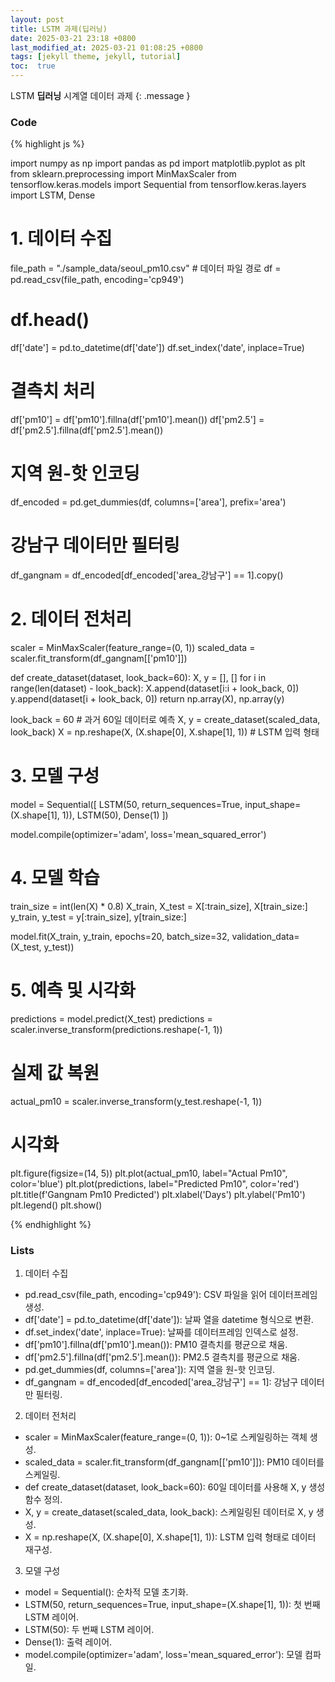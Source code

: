 ```yaml
---
layout: post
title: LSTM 과제(딥러닝)
date: 2025-03-21 23:18 +0800
last_modified_at: 2025-03-21 01:08:25 +0800
tags: [jekyll theme, jekyll, tutorial]
toc:  true
---
```

LSTM  **딥러닝** 시계열 데이터 과제
{: .message }

<!-- First, do you notice the TOC on the right side? Try to scroll down to read this post, you'll find that the TOC is always sticky in the viewport.

Cum sociis natoque penatibus et magnis <a href="#">dis parturient montes</a>, nascetur ridiculus mus. *Aenean eu leo quam.* Pellentesque ornare sem lacinia quam venenatis vestibulum. Sed posuere consectetur est at lobortis. Cras mattis consectetur purus sit amet fermentum.

> Curabitur blandit tempus porttitor. Nullam quis risus eget urna mollis ornare vel eu leo. Nullam id dolor id nibh ultricies vehicula ut id elit.

Etiam porta **sem malesuada magna** mollis euismod. Cras mattis consectetur purus sit amet fermentum. Aenean lacinia bibendum nulla sed consectetur. -->

<!-- ## Inline HTML elements

HTML defines a long list of available inline tags, a complete list of which can be found on the [Mozilla Developer Network](https://developer.mozilla.org/en-US/docs/Web/HTML/Element).

- **To bold text**, use `<strong>`.
- *To italicize text*, use `<em>`.
- <mark>To highlight</mark>, use `<mark>`.
- Abbreviations, like <abbr title="HyperText Markup Langage">HTML</abbr> should use `<abbr>`, with an optional `title` attribute for the full phrase.
- Citations, like <cite>&mdash; Mark Otto</cite>, should use `<cite>`.
- <del>Deleted</del> text should use `<del>` and <ins>inserted</ins> text should use `<ins>`.
- Superscript <sup>text</sup> uses `<sup>` and subscript <sub>text</sub> uses `<sub>`.

Most of these elements are styled by browsers with few modifications on our part. -->

<!-- ## Footnotes

Footnotes are supported as part of the Markdown syntax. Here's one in action. Clicking this number[^fn-sample_footnote] will lead you to a footnote. The syntax looks like:

{% highlight text %}
Clicking this number[^fn-sample_footnote]
{% endhighlight %}

Each footnote needs the `^fn-` prefix and a unique ID to be referenced for the footnoted content. The syntax for that list looks something like this:

{% highlight text %}
[^fn-sample_footnote]: Handy! Now click the return link to go back.
{% endhighlight %}

You can place the footnoted content wherever you like. Markdown parsers should properly place it at the bottom of the post.
 -->


### Code

<!-- Inline code is available with the `<code>` element. Snippets of multiple lines of code are supported through Rouge. Longer lines will automatically scroll horizontally when needed. You may also use code fencing (triple backticks) for rendering code. -->

<!-- {% highlight js %}
// Example can be run directly in your JavaScript console

// Create a function that takes two arguments and returns the sum of those arguments
var adder = new Function("a", "b", "return a + b");

// Call the function
adder(2, 6);
// > 8
{% endhighlight %}

You may also optionally show code snippets with line numbers. Add `linenos` to the Rouge tags.

{% highlight js linenos %}
// Example can be run directly in your JavaScript console

// Create a function that takes two arguments and returns the sum of those arguments
var adder = new Function("a", "b", "return a + b");

// Call the function
adder(2, 6);
// > 8
{% endhighlight %}

Aenean lacinia bibendum nulla sed consectetur. Etiam porta sem malesuada magna mollis euismod. Fusce dapibus, tellus ac cursus commodo, tortor mauris condimentum nibh, ut fermentum massa. -->

{% highlight js %}


import numpy as np
import pandas as pd
import matplotlib.pyplot as plt
from sklearn.preprocessing import MinMaxScaler
from tensorflow.keras.models import Sequential
from tensorflow.keras.layers import LSTM, Dense

# 1. 데이터 수집
file_path = "./sample_data/seoul_pm10.csv"  # 데이터 파일 경로
df = pd.read_csv(file_path, encoding='cp949')

# df.head()

df['date'] = pd.to_datetime(df['date'])
df.set_index('date', inplace=True)

# 결측치 처리
df['pm10'] = df['pm10'].fillna(df['pm10'].mean())
df['pm2.5'] = df['pm2.5'].fillna(df['pm2.5'].mean())

# 지역 원-핫 인코딩
df_encoded = pd.get_dummies(df, columns=['area'], prefix='area')

# 강남구 데이터만 필터링
df_gangnam = df_encoded[df_encoded['area_강남구'] == 1].copy()

# 2. 데이터 전처리
scaler = MinMaxScaler(feature_range=(0, 1))
scaled_data = scaler.fit_transform(df_gangnam[['pm10']])

def create_dataset(dataset, look_back=60):
    X, y = [], []
    for i in range(len(dataset) - look_back):
        X.append(dataset[i:i + look_back, 0])
        y.append(dataset[i + look_back, 0])
    return np.array(X), np.array(y)

look_back = 60  # 과거 60일 데이터로 예측
X, y = create_dataset(scaled_data, look_back)
X = np.reshape(X, (X.shape[0], X.shape[1], 1))  # LSTM 입력 형태

# 3. 모델 구성
model = Sequential([
    LSTM(50, return_sequences=True, input_shape=(X.shape[1], 1)),
    LSTM(50),
    Dense(1)
])

model.compile(optimizer='adam', loss='mean_squared_error')

# 4. 모델 학습
train_size = int(len(X) * 0.8)
X_train, X_test = X[:train_size], X[train_size:]
y_train, y_test = y[:train_size], y[train_size:]

model.fit(X_train, y_train, epochs=20, batch_size=32, validation_data=(X_test, y_test))

# 5. 예측 및 시각화
predictions = model.predict(X_test)
predictions = scaler.inverse_transform(predictions.reshape(-1, 1))

# 실제 값 복원
actual_pm10 = scaler.inverse_transform(y_test.reshape(-1, 1))

# 시각화
plt.figure(figsize=(14, 5))
plt.plot(actual_pm10, label="Actual Pm10", color='blue')
plt.plot(predictions, label="Predicted Pm10", color='red')
plt.title(f'Gangnam Pm10 Predicted')
plt.xlabel('Days')
plt.ylabel('Pm10')
plt.legend()
plt.show()


{% endhighlight %}


### Lists

<!-- Cum sociis natoque penatibus et magnis dis parturient montes, nascetur ridiculus mus. Aenean lacinia bibendum nulla sed consectetur. Etiam porta sem malesuada magna mollis euismod. Fusce dapibus, tellus ac cursus commodo, tortor mauris condimentum nibh, ut fermentum massa justo sit amet risus. -->

<!-- - Praesent commodo cursus magna, vel scelerisque nisl consectetur et.
- Donec id elit non mi porta gravida at eget metus.
- Nulla vitae elit libero, a pharetra augue. -->

1. 데이터 수집
- pd.read_csv(file_path, encoding='cp949'): CSV 파일을 읽어 데이터프레임 생성.
- df['date'] = pd.to_datetime(df['date']): 날짜 열을 datetime 형식으로 변환.
- df.set_index('date', inplace=True): 날짜를 데이터프레임 인덱스로 설정.
- df['pm10'].fillna(df['pm10'].mean()): PM10 결측치를 평균으로 채움.
- df['pm2.5'].fillna(df['pm2.5'].mean()): PM2.5 결측치를 평균으로 채움.
- pd.get_dummies(df, columns=['area']): 지역 열을 원-핫 인코딩.
- df_gangnam = df_encoded[df_encoded['area_강남구'] == 1]: 강남구 데이터만 필터링.
2. 데이터 전처리
- scaler = MinMaxScaler(feature_range=(0, 1)): 0~1로 스케일링하는 객체 생성.
- scaled_data = scaler.fit_transform(df_gangnam[['pm10']]): PM10 데이터를 스케일링.
- def create_dataset(dataset, look_back=60): 60일 데이터를 사용해 X, y 생성 함수 정의.
- X, y = create_dataset(scaled_data, look_back): 스케일링된 데이터로 X, y 생성.
- X = np.reshape(X, (X.shape[0], X.shape[1], 1)): LSTM 입력 형태로 데이터 재구성.
3. 모델 구성
- model = Sequential(): 순차적 모델 초기화.
- LSTM(50, return_sequences=True, input_shape=(X.shape[1], 1)): 첫 번째 LSTM 레이어.
- LSTM(50): 두 번째 LSTM 레이어.
- Dense(1): 출력 레이어.
- model.compile(optimizer='adam', loss='mean_squared_error'): 모델 컴파일.

<!-- 1. Vestibulum id ligula porta felis euismod semper.
2. Cum sociis natoque penatibus et magnis dis parturient montes, nascetur ridiculus mus.
3. Maecenas sed diam eget risus varius blandit sit amet non magna. -->

<!-- Cras mattis consectetur purus sit amet fermentum. Sed posuere consectetur est at lobortis.

<dl>
  <dt>HyperText Markup Language (HTML)</dt>
  <dd>The language used to describe and define the content of a Web page</dd>

  <dt>Cascading Style Sheets (CSS)</dt>
  <dd>Used to describe the appearance of Web content</dd>

  <dt>JavaScript (JS)</dt>
  <dd>The programming language used to build advanced Web sites and applications</dd>
</dl>

Integer posuere erat a ante venenatis dapibus posuere velit aliquet. Morbi leo risus, porta ac consectetur ac, vestibulum at eros. Nullam quis risus eget urna mollis ornare vel eu leo.

### Images

Quisque consequat sapien eget quam rhoncus, sit amet laoreet diam tempus. Aliquam aliquam metus erat, a pulvinar turpis suscipit at.

![placeholder](http://placehold.it/800x400 "Large example image")
![placeholder](http://placehold.it/400x200 "Medium example image")
![placeholder](http://placehold.it/200x200 "Small example image")

Align to the center by adding `class="align-center"`:

![placeholder](http://placehold.it/400x200 "Medium example image"){: .align-center} -->
<!-- 
### Tables

Aenean lacinia bibendum nulla sed consectetur. Lorem ipsum dolor sit amet, consectetur adipiscing elit.

<table>
  <thead>
    <tr>
      <th>Name</th>
      <th>Upvotes</th>
      <th>Downvotes</th>
    </tr>
  </thead>
  <tfoot>
    <tr>
      <td>Totals</td>
      <td>21</td>
      <td>23</td>
    </tr>
  </tfoot>
  <tbody>
    <tr>
      <td>Alice</td>
      <td>10</td>
      <td>11</td>
    </tr>
    <tr>
      <td>Bob</td>
      <td>4</td>
      <td>3</td>
    </tr>
    <tr>
      <td>Charlie</td>
      <td>7</td>
      <td>9</td>
    </tr>
  </tbody>
</table>

Nullam id dolor id nibh ultricies vehicula ut id elit. Sed posuere consectetur est at lobortis. Nullam quis risus eget urna mollis ornare vel eu leo.

-----

Want to see something else added? <a href="https://github.com/vszhub/not-pure-poole/issues/new">Open an issue.</a>

[^fn-sample_footnote]: Handy! Now click the return link to go back. -->
